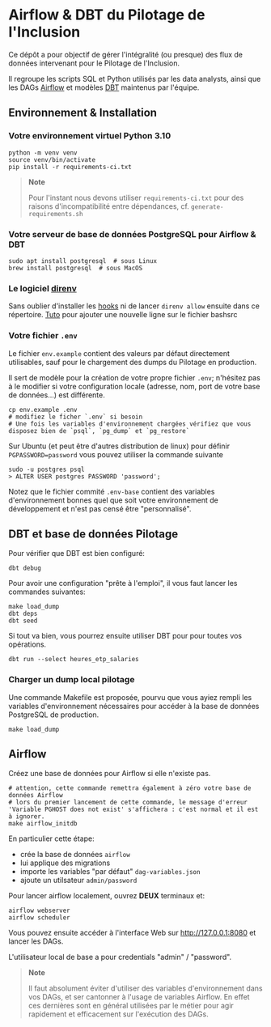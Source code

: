 
# Airflow & DBT du Pilotage de l'Inclusion

Ce dépôt a pour objectif de gérer l'intégralité (ou presque) des flux de données intervenant pour le Pilotage de l'Inclusion.

Il regroupe les scripts SQL et Python utilisés par les data analysts, ainsi que les DAGs [Airflow](https://airflow.apache.org/)
et modèles [DBT](https://docs.getdbt.com/) maintenus par l'équipe.

## Environnement & Installation

### Votre environnement virtuel Python 3.10

    python -m venv venv
    source venv/bin/activate
    pip install -r requirements-ci.txt


> **Note**
>
> Pour l'instant nous devons utiliser `requirements-ci.txt` pour des raisons d'incompatibilité
> entre dépendances, cf. `generate-requirements.sh`


### Votre serveur de base de données PostgreSQL pour Airflow & DBT

    sudo apt install postgresql  # sous Linux
    brew install postgresql  # sous MacOS
    


### Le logiciel [direnv](https://direnv.net)

Sans oublier d'installer les [hooks](https://direnv.net/docs/hook.html) ni de
lancer `direnv allow` ensuite dans ce répertoire.
[Tuto](https://stackoverflow.com/questions/49083789/how-to-add-new-line-in-bashrc-file-in-ubuntu) pour ajouter une nouvelle ligne sur le fichier bashsrc

### Votre fichier ``.env``

Le fichier `env.example` contient des valeurs par défaut directement utilisables,
sauf pour le chargement des dumps du Pilotage en production.

Il sert de modèle pour la création de votre propre fichier `.env`; n'hésitez pas
à le modifier si votre configuration locale (adresse, nom, port de votre base de
données...) est différente.

    cp env.example .env
    # modifiez le ficher `.env` si besoin
    # Une fois les variables d'environnement chargées vérifiez que vous disposez bien de `psql`, `pg_dump` et `pg_restore`

Sur Ubuntu (et peut être d'autres distribution de linux) pour définir ```PGPASSWORD=password``` vous pouvez utiliser la commande suivante 

    sudo -u postgres psql
    > ALTER USER postgres PASSWORD 'password';

Notez que le fichier commité `.env-base` contient des variables d'environnement
bonnes quel que soit votre environnement de développement et n'est pas censé
être "personnalisé".


## DBT et base de données Pilotage

Pour vérifier que DBT est bien configuré:

    dbt debug

Pour avoir une configuration "prête à l'emploi", il vous faut lancer les commandes suivantes:

    make load_dump
    dbt deps
    dbt seed

Si tout va bien, vous pourrez ensuite utiliser DBT pour pour toutes vos opérations.

    dbt run --select heures_etp_salaries

### Charger un dump local pilotage

Une commande Makefile est proposée, pourvu que vous ayiez rempli les variables d'environnement nécessaires
pour accéder à la base de données PostgreSQL de production.

    make load_dump

## Airflow

Créez une base de données pour Airflow si elle n'existe pas.

    # attention, cette commande remettra également à zéro votre base de données Airflow
    # lors du premier lancement de cette commande, le message d'erreur 'Variable PGHOST does not exist' s'affichera : c'est normal et il est à ignorer.
    make airflow_initdb
    

En particulier cette étape:

- crée la base de données `airflow`
- lui applique des migrations
- importe les variables "par défaut" `dag-variables.json`
- ajoute un utilsateur `admin/password`

Pour lancer airflow localement, ouvrez **DEUX** terminaux et:

    airflow webserver
    airflow scheduler

Vous pouvez ensuite accéder à l'interface Web sur http://127.0.0.1:8080 et lancer les DAGs.

L'utilisateur local de base a pour credentials "admin" / "password".

> **Note**
>
> Il faut absolument éviter d'utiliser des variables d'environnement dans vos DAGs, et ser
> cantonner à l'usage de variables Airflow. En effet ces dernières sont en général utilisées
> par le métier pour agir rapidement et efficacement sur l'exécution des DAGs.
